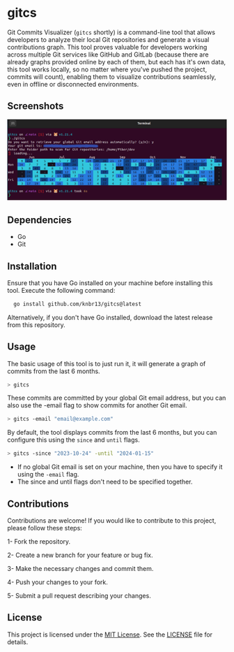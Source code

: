 # gitcs

Git Commits Visualizer (`gitcs` shortly) is a command-line tool that allows developers to analyze their local Git repositories and generate a visual contributions graph. This tool proves valuable for developers working across multiple Git services like GitHub and GitLab (because there are already graphs provided online by each of them, but each has it's own data, this tool works locally, so no matter where you've pushed the project, commits will count), enabling them to visualize contributions seamlessly, even in offline or disconnected environments.

## Screenshots

![gitcs](./gitcs.jpg)

## Dependencies

- Go
- Git

## Installation

Ensure that you have Go installed on your machine before installing this tool. Execute the following command:


```bash
  go install github.com/knbr13/gitcs@latest
```

Alternatively, if you don't have Go installed, download the latest release from this repository.

## Usage

The basic usage of this tool is to just run it, it will generate a graph of commits from the last 6 months.
```bash
> gitcs
```

These commits are committed by your global Git email address, but you can also use the -email flag to show commits for another Git email.
```bash
> gitcs -email "email@example.com"
```

By default, the tool displays commits from the last 6 months, but you can configure this using the `since` and `until` flags.
```bash
> gitcs -since "2023-10-24" -until "2024-01-15"
```

- If no global Git email is set on your machine, then you have to specify it using the `-email` flag.
- The since and until flags don't need to be specified together.

## Contributions

Contributions are welcome! If you would like to contribute to this project, please follow these steps:

1- Fork the repository.

2- Create a new branch for your feature or bug fix.

3- Make the necessary changes and commit them.

4- Push your changes to your fork.

5- Submit a pull request describing your changes.

## License

This project is licensed under the [MIT License](https://github.com/knbr13/gitcs/blob/main/LICENSE). See the [LICENSE](https://github.com/knbr13/gitcs/blob/main/LICENSE) file for details.
